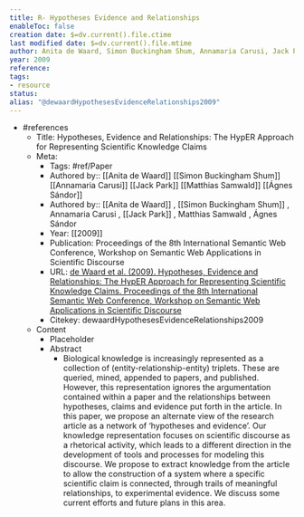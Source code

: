 ```yaml
---
title: R- Hypotheses Evidence and Relationships
enableToc: false
creation date: $=dv.current().file.ctime
last modified date: $=dv.current().file.mtime
author: Anita de Waard, Simon Buckingham Shum, Annamaria Carusi, Jack Park, Matthias Samwald, Ágnes Sándor
year: 2009
reference: 
tags:
- resource
status: 
alias: "@dewaardHypothesesEvidenceRelationships2009"
---
```


- #references
    - Title: Hypotheses, Evidence and Relationships: The HypER Approach for Representing Scientific Knowledge Claims
    - Meta:
        - Tags: #ref/Paper
        - Authored by:: [[Anita de Waard]] [[Simon Buckingham Shum]] [[Annamaria Carusi]] [[Jack Park]] [[Matthias Samwald]] [[Ágnes Sándor]] 
        - Authored by::  [[Anita de Waard]] ,  [[Simon Buckingham Shum]] ,  Annamaria Carusi ,  [[Jack Park]] ,  Matthias Samwald ,  Ágnes Sándor
        - Year: [[2009]]
        - Publication: Proceedings of the 8th International Semantic Web Conference, Workshop on Semantic Web Applications in Scientific Discourse
        - URL: [de Waard et al. (2009). Hypotheses, Evidence and Relationships: The HypER Approach for Representing Scientific Knowledge Claims. Proceedings of the 8th International Semantic Web Conference, Workshop on Semantic Web Applications in Scientific Discourse](undefined)
        - Citekey: dewaardHypothesesEvidenceRelationships2009
    - Content
        - Placeholder
        - Abstract
            - Biological knowledge is increasingly represented as a collection of (entity-relationship-entity) triplets. These are queried, mined, appended to papers, and published. However, this representation ignores the argumentation contained within a paper and the relationships between hypotheses, claims and evidence put forth in the article. In this paper, we propose an alternate view of the research article as a network of ‘hypotheses and evidence’. Our knowledge representation focuses on scientific discourse as a rhetorical activity, which leads to a different direction in the development of tools and processes for modeling this discourse. We propose to extract knowledge from the article to allow the construction of a system where a specific scientific claim is connected, through trails of meaningful relationships, to experimental evidence. We discuss some current efforts and future plans in this area.

